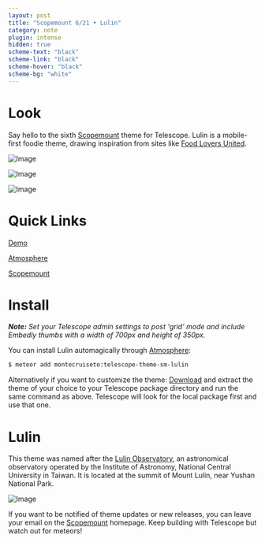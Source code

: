 ```yaml
---
layout: post
title: "Scopemount 6/21 • Lulin"
category: note
plugin: intense
hidden: true
scheme-text: "black"
scheme-link: "black"
scheme-hover: "black"
scheme-bg: "white"
---
```


# Look

Say hello to the sixth [Scopemount](http://scopemount.startrack.io/) theme for Telescope. Lulin is a mobile-first foodie theme, drawing inspiration from sites like [Food Lovers United](https://dribbble.com/shots/1832733-Let-s-Fluc-Home).

<p>
  <img src="/assets/img/Lulin1s.png" class="nointense img-centered" alt="Image">
</p>

<p>
  <img src="/assets/img/Lulin2s.png" class="nointense img-centered" alt="Image">
</p>

<p>
  <img src="/assets/img/Lulin0.png" class="nointense" alt="Image">
</p>

# Quick Links

[Demo](http://sm-lulin.meteor.com/)

[Atmosphere](https://atmospherejs.com/montecruiseto/telescope-theme-sm-lulin)

[Scopemount](http://scopemount.startrack.io/)

# Install

***Note:*** *Set your Telescope admin settings to post 'grid' mode and include Embedly thumbs with a width of 700px and height of 350px.*

You can install Lulin automagically through [Atmosphere](https://atmospherejs.com/montecruiseto/telescope-theme-sm-lulin):

```bash
$ meteor add montecruiseto:telescope-theme-sm-lulin
```

Alternatively if you want to customize the theme: [Download](https://github.com/montecruiseto/scopemount) and extract the theme of your choice to your Telescope package directory and run the same command as above. Telescope will look for the local package first and use that one.

# Lulin

This theme was named after the [Lulin Observatory](https://en.wikipedia.org/wiki/Lulin_Observatory), an astronomical observatory operated by the Institute of Astronomy, National Central University in Taiwan. It is located at the summit of Mount Lulin, near Yushan National Park.

<p>
  <img src="/assets/img/LulinT.jpg" class="nointense" alt="Image">
</p>

If you want to be notified of theme updates or new releases, you can leave your email on the [Scopemount](http://scopemount.startrack.io/) homepage. Keep building with Telescope but watch out for meteors!
